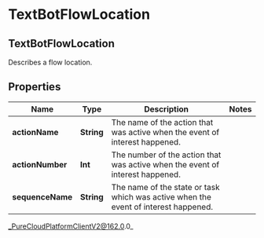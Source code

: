# TextBotFlowLocation

## TextBotFlowLocation
Describes a flow location.

## Properties

|Name | Type | Description | Notes|
|------------ | ------------- | ------------- | -------------|
| **actionName** | **String** | The name of the action that was active when the event of interest happened. | |
| **actionNumber** | **Int** | The number of the action that was active when the event of interest happened. | |
| **sequenceName** | **String** | The name of the state or task which was active when the event of interest happened. | |



_PureCloudPlatformClientV2@162.0.0_
